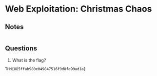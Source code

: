 # Web Exploitation: Christmas Chaos

## Notes
```
```

## Questions
1. What is the flag?
```
THM{885ffab980e049847516f9d8fe99ad1a}
```